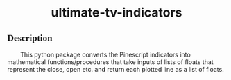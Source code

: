 <h1 align="center">ultimate-tv-indicators</h1>

<h2 style="font-family:Times New Roman">Description</h2>

<p style="text-indent: 30px;">This python package converts the Pinescript indicators into mathematical functions/procedures that take inputs of lists of floats that represent the close, open etc. and return each plotted line as a list of floats.</p>

